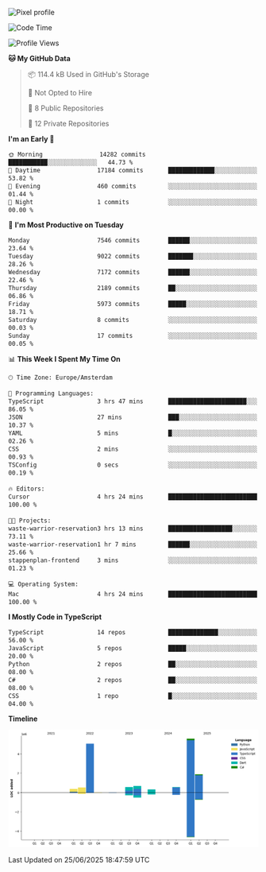 ![Pixel profile](https://pixel-profile.vercel.app/api/github-stats?username=Atchferox&screen_effect=true&theme=rainbow
)


<!--START_SECTION:waka-->
![Code Time](http://img.shields.io/badge/Code%20Time-716%20hrs%2025%20mins-blue)

![Profile Views](http://img.shields.io/badge/Profile%20Views-0-blue)

**🐱 My GitHub Data** 

> 📦 114.4 kB Used in GitHub's Storage 
 > 
> 🚫 Not Opted to Hire
 > 
> 📜 8 Public Repositories 
 > 
> 🔑 12 Private Repositories 
 > 
**I'm an Early 🐤** 

```text
🌞 Morning                14282 commits       ███████████░░░░░░░░░░░░░░   44.73 % 
🌆 Daytime                17184 commits       █████████████░░░░░░░░░░░░   53.82 % 
🌃 Evening                460 commits         ░░░░░░░░░░░░░░░░░░░░░░░░░   01.44 % 
🌙 Night                  1 commits           ░░░░░░░░░░░░░░░░░░░░░░░░░   00.00 % 
```
📅 **I'm Most Productive on Tuesday** 

```text
Monday                   7546 commits        ██████░░░░░░░░░░░░░░░░░░░   23.64 % 
Tuesday                  9022 commits        ███████░░░░░░░░░░░░░░░░░░   28.26 % 
Wednesday                7172 commits        ██████░░░░░░░░░░░░░░░░░░░   22.46 % 
Thursday                 2189 commits        ██░░░░░░░░░░░░░░░░░░░░░░░   06.86 % 
Friday                   5973 commits        █████░░░░░░░░░░░░░░░░░░░░   18.71 % 
Saturday                 8 commits           ░░░░░░░░░░░░░░░░░░░░░░░░░   00.03 % 
Sunday                   17 commits          ░░░░░░░░░░░░░░░░░░░░░░░░░   00.05 % 
```


📊 **This Week I Spent My Time On** 

```text
🕑︎ Time Zone: Europe/Amsterdam

💬 Programming Languages: 
TypeScript               3 hrs 47 mins       ██████████████████████░░░   86.05 % 
JSON                     27 mins             ███░░░░░░░░░░░░░░░░░░░░░░   10.37 % 
YAML                     5 mins              █░░░░░░░░░░░░░░░░░░░░░░░░   02.26 % 
CSS                      2 mins              ░░░░░░░░░░░░░░░░░░░░░░░░░   00.93 % 
TSConfig                 0 secs              ░░░░░░░░░░░░░░░░░░░░░░░░░   00.19 % 

🔥 Editors: 
Cursor                   4 hrs 24 mins       █████████████████████████   100.00 % 

🐱‍💻 Projects: 
waste-warrior-reservation3 hrs 13 mins       ██████████████████░░░░░░░   73.11 % 
waste-warrior-reservation1 hr 7 mins         ██████░░░░░░░░░░░░░░░░░░░   25.66 % 
stappenplan-frontend     3 mins              ░░░░░░░░░░░░░░░░░░░░░░░░░   01.23 % 

💻 Operating System: 
Mac                      4 hrs 24 mins       █████████████████████████   100.00 % 
```

**I Mostly Code in TypeScript** 

```text
TypeScript               14 repos            ██████████████░░░░░░░░░░░   56.00 % 
JavaScript               5 repos             █████░░░░░░░░░░░░░░░░░░░░   20.00 % 
Python                   2 repos             ██░░░░░░░░░░░░░░░░░░░░░░░   08.00 % 
C#                       2 repos             ██░░░░░░░░░░░░░░░░░░░░░░░   08.00 % 
CSS                      1 repo              █░░░░░░░░░░░░░░░░░░░░░░░░   04.00 % 
```



**Timeline**

![Lines of Code chart](https://raw.githubusercontent.com/Atchferox/Atchferox/main/assets/bar_graph.png)


 Last Updated on 25/06/2025 18:47:59 UTC
<!--END_SECTION:waka-->
